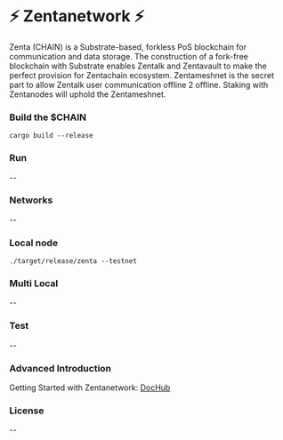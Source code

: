 # :zap: Zentanetwork :zap:

Zenta (CHAIN) is a Substrate-based, forkless PoS blockchain for communication and data storage. 
The construction of a fork-free blockchain with Substrate enables Zentalk and Zentavault to make the perfect provision for Zentachain ecosystem. Zentameshnet is the secret part to allow Zentalk user communication offline 2 offline. Staking with Zentanodes will uphold the Zentameshnet.

### Build the $CHAIN
````
cargo build --release
````

### Run

--

### Networks
--

### Local node
````
./target/release/zenta --testnet

````
### Multi Local

--

### Test

--

### Advanced Introduction 

Getting Started with Zentanetwork: [DocHub](https://docs.zentachain.io)

### License

--

